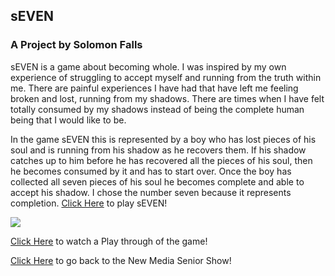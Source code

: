 ## sEVEN
### A Project by Solomon Falls

sEVEN is a game about becoming whole. I was inspired by my own experience of struggling to accept myself and running from the truth within me.  There are painful experiences I have had that have left me feeling broken and lost, running from my shadows. There are times when I have felt totally consumed by my shadows instead of being the complete human being that I would like to be. 

In the game sEVEN this is represented by a boy who has lost pieces of his soul and is running from his shadow as he recovers them. If his shadow catches up to him before he has recovered all the pieces of his soul, then he becomes consumed by it and has to start over. Once the boy has collected all seven pieces of his soul he becomes complete and able to accept his shadow. I chose the number seven because it represents completion. [Click Here](https://solomonfalls.itch.io/seven) to play sEVEN!

![]({{site.baseurl}}//sEvEN%20cover.png)

[Click Here](https://www.youtube.com/watch?v=ua5enNWkCis) to watch a Play through of the game!

[Click Here](http://www.yourcarsextendedwarranty.com/) to go back to the New Media Senior Show!
